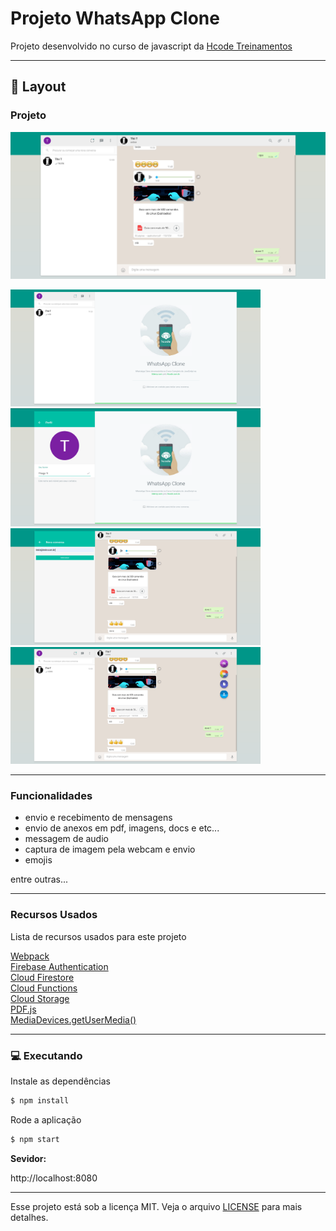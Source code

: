 # Projeto WhatsApp Clone


Projeto desenvolvido no curso de javascript da [Hcode Treinamentos](https://www.hcode.com.br)


---

## 🎨 Layout

### Projeto

<p alingn="center"> <img src="./assets/whatsapp-web-conversa.png" alt="Whatsapp web" width="600px"> </p>

<p>
  <img src="./assets/whatsapp-web1.png" alt="Whatsapp web" width="400px">
  <img src="./assets/whatsapp-web2.png" alt="Whatsapp web" width="400px">
  <img src="./assets/whatsapp-web6.png" alt="Whatsapp web" width="400px">
  <img src="./assets/whatsapp-web5.png" alt="Whatsapp web" width="400px">
</p>

---

### Funcionalidades

- envio e recebimento de mensagens
- envio de anexos em pdf, imagens, docs e etc...
- messagem de audio
- captura de imagem pela webcam e envio
- emojis

entre outras...

---

### Recursos Usados

Lista de recursos usados para este projeto

[Webpack](https://webpack.js.org/) <br />
[Firebase Authentication](https://firebase.google.com/docs/auth/?authuser=0) <br />
[Cloud Firestore](https://firebase.google.com/docs/firestore/?authuser=0) <br />
[Cloud Functions](https://firebase.google.com/docs/functions/?hl=pt-br) <br />
[Cloud Storage](https://firebase.google.com/docs/storage/?authuser=0) <br />
[PDF.js](https://mozilla.github.io/pdf.js/) <br />
[MediaDevices.getUserMedia()](https://developer.mozilla.org/en-US/docs/Web/API/MediaDevices/getUserMedia) <br />

---

### 💻 Executando

Instale as dependências

```bash
$ npm install
```

Rode a aplicação

```bash
$ npm start
```

<strong> Sevidor:  </strong>

http://localhost:8080

---

Esse projeto está sob a licença MIT. Veja o arquivo [LICENSE](/LICENSE.md) para mais detalhes.